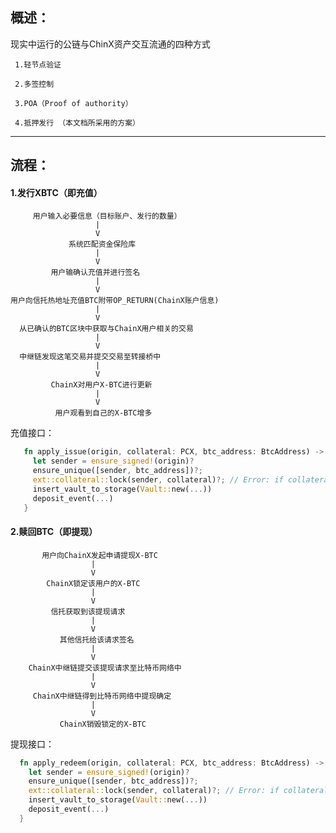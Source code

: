 ## 概述：

现实中运行的公链与ChinX资产交互流通的四种方式

     1.轻节点验证
     
     2.多签控制
     
     3.POA（Proof of authority）
     
     4.抵押发行 （本文档所采用的方案）
     

--------------------

## 流程：

#### 1.发行XBTC（即充值）

         用户输入必要信息（目标账户、发行的数量）
                       |
                       V
                 系统匹配资金保险库
                       |
                       V
             用户输确认充值并进行签名
                       |
                       V
    用户向信托热地址充值BTC附带OP_RETURN(ChainX账户信息)
                       |
                       V
      从已确认的BTC区块中获取与ChainX用户相关的交易
                       |
                       V
      中继链发现这笔交易并提交交易至转接桥中
                       |
                       V
             ChainX对用户X-BTC进行更新
                       |
                       V
              用户观看到自己的X-BTC增多
              
  充值接口：
  ```rust
     fn apply_issue(origin, collateral: PCX, btc_address: BtcAddress) -> _ {
       let sender = ensure_signed!(origin)?
       ensure_unique([sender, btc_address])?;
       ext::collateral::lock(sender, collateral)?; // Error: if collateral < minimum_collateral or collateral is not sufficiant.
       insert_vault_to_storage(Vault::new(...))
       deposit_event(...)
     }
   ```

#### 2.赎回BTC（即提现）

           用户向ChainX发起申请提现X-BTC
                      |
                      V
            ChainX锁定该用户的X-BTC
                      |
                      V
             信托获取到该提现请求
                      |
                      V
               其他信托给该请求签名
                      |
                      V
        ChainX中继链提交该提现请求至比特币网络中
                      |
                      V
         ChainX中继链得到比特币网络中提现确定
                      |
                      V
               ChainX销毁锁定的X-BTC
    
   提现接口：
   ```rust
     fn apply_redeem(origin, collateral: PCX, btc_address: BtcAddress) -> _ {
       let sender = ensure_signed!(origin)?
       ensure_unique([sender, btc_address])?;
       ext::collateral::lock(sender, collateral)?; // Error: if collateral < minimum_collateral or collateral is not sufficiant.
       insert_vault_to_storage(Vault::new(...))
       deposit_event(...)
     }
   ```
             
    
             
             
             
             
             
